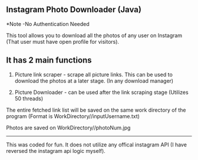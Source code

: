 Instagram Photo Downloader (Java) 
----------------------------------
*Note -No Authentication Needed

This tool allows you to download all the photos of any user on Instagram (That user must have open profile for visitors).


It has 2 main functions
---

1) Picture link scraper - scrape all picture links. This can be used to download the photos at a later stage. (In any download manager)

2) Picture Downloader - can be used after the link scraping stage (Utilizes 50 threads)

The entire fetched link list will be saved on the same work directory of the program (Format is WorkDirectory//inputUsername.txt)

Photos are saved on WorkDirectory//photoNum.jpg


---
This was coded for fun. It does not utilize any offical instagram API (I have reversed the instagram api logic myself).
